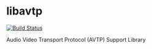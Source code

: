 # libavtp

[![Build Status](https://travis-ci.org/UnitedRPMs/libavtp.svg?branch=master)](https://travis-ci.org/UnitedRPMs/libavtp)

Audio Video Transport Protocol (AVTP) Support Library
